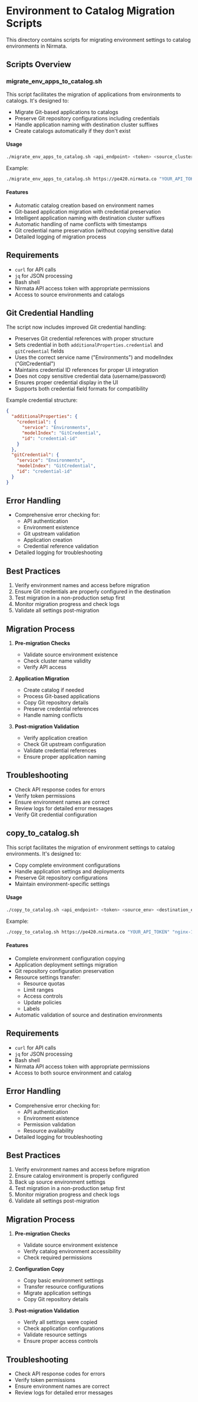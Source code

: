 # Environment to Catalog Migration Scripts

This directory contains scripts for migrating environment settings to catalog environments in Nirmata.

## Scripts Overview

### migrate_env_apps_to_catalog.sh

This script facilitates the migration of applications from environments to catalogs. It's designed to:
- Migrate Git-based applications to catalogs
- Preserve Git repository configurations including credentials
- Handle application naming with destination cluster suffixes
- Create catalogs automatically if they don't exist

#### Usage
```bash
./migrate_env_apps_to_catalog.sh <api_endpoint> <token> <source_cluster_name> <destination_cluster_name>
```

Example:
```bash
./migrate_env_apps_to_catalog.sh https://pe420.nirmata.co "YOUR_API_TOKEN" "123-app-migration" "129-app-migration"
```

#### Features
- Automatic catalog creation based on environment names
- Git-based application migration with credential preservation
- Intelligent application naming with destination cluster suffixes
- Automatic handling of name conflicts with timestamps
- Git credential name preservation (without copying sensitive data)
- Detailed logging of migration process

## Requirements
- `curl` for API calls
- `jq` for JSON processing
- Bash shell
- Nirmata API access token with appropriate permissions
- Access to source environments and catalogs

## Git Credential Handling
The script now includes improved Git credential handling:
- Preserves Git credential references with proper structure
- Sets credential in both `additionalProperties.credential` and `gitCredential` fields
- Uses the correct service name ("Environments") and modelIndex ("GitCredential")
- Maintains credential ID references for proper UI integration
- Does not copy sensitive credential data (username/password)
- Ensures proper credential display in the UI
- Supports both credential field formats for compatibility

Example credential structure:
```json
{
  "additionalProperties": {
    "credential": {
      "service": "Environments",
      "modelIndex": "GitCredential",
      "id": "credential-id"
    }
  },
  "gitCredential": {
    "service": "Environments",
    "modelIndex": "GitCredential",
    "id": "credential-id"
  }
}
```

## Error Handling
- Comprehensive error checking for:
  - API authentication
  - Environment existence
  - Git upstream validation
  - Application creation
  - Credential reference validation
- Detailed logging for troubleshooting

## Best Practices
1. Verify environment names and access before migration
2. Ensure Git credentials are properly configured in the destination
3. Test migration in a non-production setup first
4. Monitor migration progress and check logs
5. Validate all settings post-migration

## Migration Process
1. **Pre-migration Checks**
   - Validate source environment existence
   - Check cluster name validity
   - Verify API access

2. **Application Migration**
   - Create catalog if needed
   - Process Git-based applications
   - Copy Git repository details
   - Preserve credential references
   - Handle naming conflicts

3. **Post-migration Validation**
   - Verify application creation
   - Check Git upstream configuration
   - Validate credential references
   - Ensure proper application naming

## Troubleshooting
- Check API response codes for errors
- Verify token permissions
- Ensure environment names are correct
- Review logs for detailed error messages
- Verify Git credential configuration

## copy_to_catalog.sh

This script facilitates the migration of environment settings to catalog environments. It's designed to:
- Copy complete environment configurations
- Handle application settings and deployments
- Preserve Git repository configurations
- Maintain environment-specific settings

#### Usage
```bash
./copy_to_catalog.sh <api_endpoint> <token> <source_env> <destination_env>
```

Example:
```bash
./copy_to_catalog.sh https://pe420.nirmata.co "YOUR_API_TOKEN" "nginx-123-app-migration" "nginx-catalog"
```

#### Features
- Complete environment configuration copying
- Application deployment settings migration
- Git repository configuration preservation
- Resource settings transfer:
  - Resource quotas
  - Limit ranges
  - Access controls
  - Update policies
  - Labels
- Automatic validation of source and destination environments

## Requirements
- `curl` for API calls
- `jq` for JSON processing
- Bash shell
- Nirmata API access token with appropriate permissions
- Access to both source environment and catalog

## Error Handling
- Comprehensive error checking for:
  - API authentication
  - Environment existence
  - Permission validation
  - Resource availability
- Detailed logging for troubleshooting

## Best Practices
1. Verify environment names and access before migration
2. Ensure catalog environment is properly configured
3. Back up source environment settings
4. Test migration in a non-production setup first
5. Monitor migration progress and check logs
6. Validate all settings post-migration

## Migration Process
1. **Pre-migration Checks**
   - Validate source environment existence
   - Verify catalog environment accessibility
   - Check required permissions

2. **Configuration Copy**
   - Copy basic environment settings
   - Transfer resource configurations
   - Migrate application settings
   - Copy Git repository details

3. **Post-migration Validation**
   - Verify all settings were copied
   - Check application configurations
   - Validate resource settings
   - Ensure proper access controls

## Troubleshooting
- Check API response codes for errors
- Verify token permissions
- Ensure environment names are correct
- Review logs for detailed error messages 